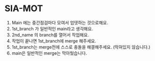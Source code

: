 # SIA-MOT

1. Main 에는 중간점검마다 모여서 업뎃하는 것으로해요.
2. 1st_branch 가 일반적인 main라고 생각해요.
3. 2nd_name 의 branch를 열어서 작업해요.
4. 작업이 끝나면 1st_branch에 merge 해주세요.
5. 1st_branch는 merge전에 스스로 충돌을 해결해주세요. (막혀있지 않습니다.)
6. main은 일반적인 merge는 막아뒀습니다.
